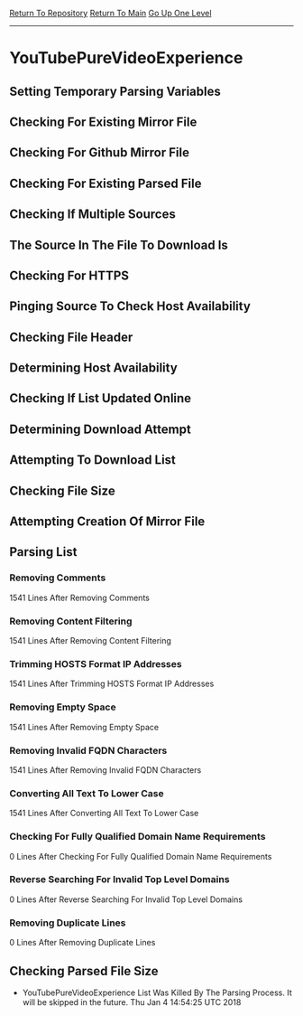 [Return To Repository](https://github.com/deathbybandaid/piholeparser/)
[Return To Main](https://github.com/deathbybandaid/piholeparser/blob/master/RecentRunLogs/Mainlog.md)
[Go Up One Level](https://github.com/deathbybandaid/piholeparser/blob/master/RecentRunLogs/TopLevelScripts/30-Processing-Blacklists.md)
____________________________________
# YouTubePureVideoExperience
## Setting Temporary Parsing Variables
## Checking For Existing Mirror File
## Checking For Github Mirror File
## Checking For Existing Parsed File
## Checking If Multiple Sources
## The Source In The File To Download Is
## Checking For HTTPS
## Pinging Source To Check Host Availability
## Checking File Header
## Determining Host Availability
## Checking If List Updated Online
## Determining Download Attempt
## Attempting To Download List
## Checking File Size
## Attempting Creation Of Mirror File
## Parsing List
### Removing Comments
1541 Lines After Removing Comments
### Removing Content Filtering
1541 Lines After Removing Content Filtering
### Trimming HOSTS Format IP Addresses
1541 Lines After Trimming HOSTS Format IP Addresses
### Removing Empty Space
1541 Lines After Removing Empty Space
### Removing Invalid FQDN Characters
1541 Lines After Removing Invalid FQDN Characters
### Converting All Text To Lower Case
1541 Lines After Converting All Text To Lower Case
### Checking For Fully Qualified Domain Name Requirements
0 Lines After Checking For Fully Qualified Domain Name Requirements
### Reverse Searching For Invalid Top Level Domains
0 Lines After Reverse Searching For Invalid Top Level Domains
### Removing Duplicate Lines
0 Lines After Removing Duplicate Lines
## Checking Parsed File Size
* YouTubePureVideoExperience List Was Killed By The Parsing Process. It will be skipped in the future. Thu Jan 4 14:54:25 UTC 2018
